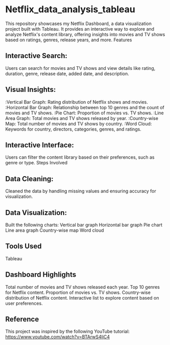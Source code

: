 # Netflix_data_analysis_tableau
This repository showcases my Netflix Dashboard, a data visualization project built with Tableau. It provides an interactive way to explore and analyze Netflix's content library, offering insights into movies and TV shows based on ratings, genres, release years, and more.
Features
## Interactive Search:

Users can search for movies and TV shows and view details like rating, duration, genre, release date, added date, and description.
## Visual Insights:

:Vertical Bar Graph: Rating distribution of Netflix shows and movies.
:Horizontal Bar Graph: Relationship between top 10 genres and the count of movies and TV shows.
:Pie Chart: Proportion of movies vs. TV shows.
:Line Area Graph: Total movies and TV shows released by year.
:Country-wise Map: Total number of movies and TV shows by country.
:Word Cloud: Keywords for country, directors, categories, genres, and ratings.

## Interactive Interface:
Users can filter the content library based on their preferences, such as genre or type.
Steps Involved

## Data Cleaning:
Cleaned the data by handling missing values and ensuring accuracy for visualization.

## Data Visualization:
Built the following charts:
Vertical bar graph
Horizontal bar graph
Pie chart
Line area graph
Country-wise map
Word cloud
## Tools Used
Tableau
## Dashboard Highlights
Total number of movies and TV shows released each year.
Top 10 genres for Netflix content.
Proportion of movies vs. TV shows.
Country-wise distribution of Netflix content.
Interactive list to explore content based on user preferences.
## Reference
This project was inspired by the following YouTube tutorial:
https://www.youtube.com/watch?v=BTArwS4ljC4
